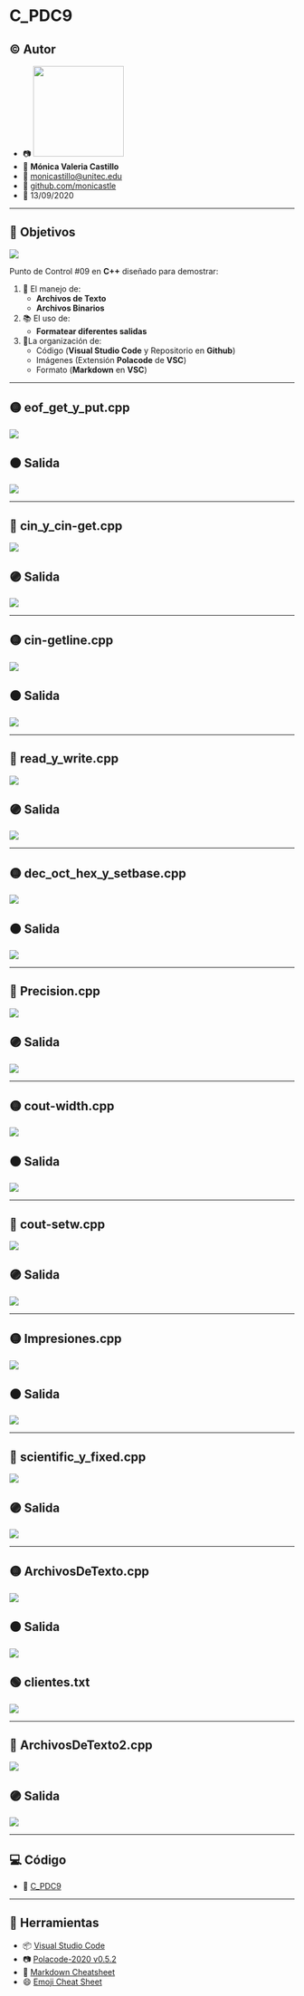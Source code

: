 # C_PDC9

## :copyright: Autor

- :camera: <img src="https://avatars1.githubusercontent.com/u/64861402?s=400&u=0477a114ca729a44357ba5b4a5381816c4d4ea92&v=4" width="160px"> 
- :woman: **Mónica Valeria Castillo**
- :e-mail: monicastillo@unitec.edu
- :link: [github.com/monicastle](https://github.com/monicastle)
- :calendar: 13/09/2020

---

## :dart: Objetivos

![](Images/C++.png)

Punto de Control #09 en **C++** diseñado para demostrar:

1. :nut_and_bolt: El manejo de:
   - **Archivos de Texto**
   - **Archivos Binarios**
2. :books: El uso de:
   - **Formatear diferentes salidas**
3. :open_file_folder:La organización de:
   - Código (**Visual Studio Code** y Repositorio en **Github**)
   - Imágenes (Extensión **Polacode** de **VSC**)
   - Formato (**Markdown** en **VSC**)

---

## :yellow_circle: eof_get_y_put.cpp

![](Images/Eof_get_y_putCPP.png)

## :orange_circle: Salida

![](Images/S1.jpeg)

---

## :red_circle: cin_y_cin-get.cpp

![](Images/cin_y_cin-getCPP.png)

## :purple_circle: Salida

![](Images/S2.jpeg)

---

## :yellow_circle: cin-getline.cpp

![](Images/cin-getlineCPP.png)

## :orange_circle: Salida

![](Images/S3.jpeg)

---

## :red_circle: read_y_write.cpp

![](Images/read_y_writeCPP.png)

## :purple_circle: Salida

![](Images/S4.jpeg)

---

## :yellow_circle: dec_oct_hex_y_setbase.cpp

![](Images/dec_oct_hex_y_setbaseCPP.png)

## :orange_circle: Salida

![](Images/S5.jpeg)

---

## :red_circle: Precision.cpp

![](Images/PresicionCPP.png)

## :purple_circle: Salida

![](Images/S6.jpeg)

---

## :yellow_circle: cout-width.cpp

![](Images/cout-widthCPP.png)

## :orange_circle: Salida

![](Images/S7.jpeg)

---

## :red_circle: cout-setw.cpp

![](Images/cout-setwCPP.png)

## :purple_circle: Salida

![](Images/S8.jpeg)

---

## :yellow_circle: Impresiones.cpp

![](Images/ImpresionesCPP.png)

## :orange_circle: Salida

![](Images/S9.jpeg)

---

## :red_circle: scientific_y_fixed.cpp

![](Images/scientific_y_fixedCPP.png)

## :purple_circle: Salida

![](Images/S10.jpeg)

---

## :yellow_circle: ArchivosDeTexto.cpp

![](Images/ArchivosDeTextoCPP.png)

## :orange_circle: Salida

![](Images/S11.jpeg)

## :green_circle: clientes.txt

![](Images/S12.jpeg)

---

## :red_circle: ArchivosDeTexto2.cpp

![](Images/ArchivosDeTexto2CPP.png)

## :purple_circle: Salida

![](Images/S13.jpeg)

---

## :computer: Código

- :blue_book: [C_PDC9](https://github.com/monicastle/C_PDC9)

---
## :wrench: Herramientas
- :package: [Visual Studio Code](https://code.visualstudio.com/)
- :camera: [Polacode-2020 v0.5.2](https://github.com/jeff-hykin/polacode)
- :notebook: [Markdown Cheatsheet](https://github.com/adam-p/markdown-here/wiki/Markdown-Cheatsheet)
- :smile: [Emoji Cheat Sheet](https://www.webfx.com/tools/emoji-cheat-sheet/)
